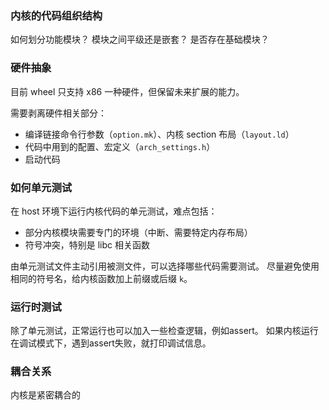 ### 内核的代码组织结构

如何划分功能模块？
模块之间平级还是嵌套？
是否存在基础模块？

### 硬件抽象

目前 wheel 只支持 x86 一种硬件，但保留未来扩展的能力。

需要剥离硬件相关部分：
- 编译链接命令行参数（`option.mk`）、内核 section 布局（`layout.ld`）
- 代码中用到的配置、宏定义（`arch_settings.h`）
- 启动代码

### 如何单元测试

在 host 环境下运行内核代码的单元测试，难点包括：
- 部分内核模块需要专门的环境（中断、需要特定内存布局）
- 符号冲突，特别是 libc 相关函数

由单元测试文件主动引用被测文件，可以选择哪些代码需要测试。
尽量避免使用相同的符号名，给内核函数加上前缀或后缀 `k`。

### 运行时测试

除了单元测试，正常运行也可以加入一些检查逻辑，例如assert。
如果内核运行在调试模式下，遇到assert失败，就打印调试信息。


### 耦合关系

内核是紧密耦合的